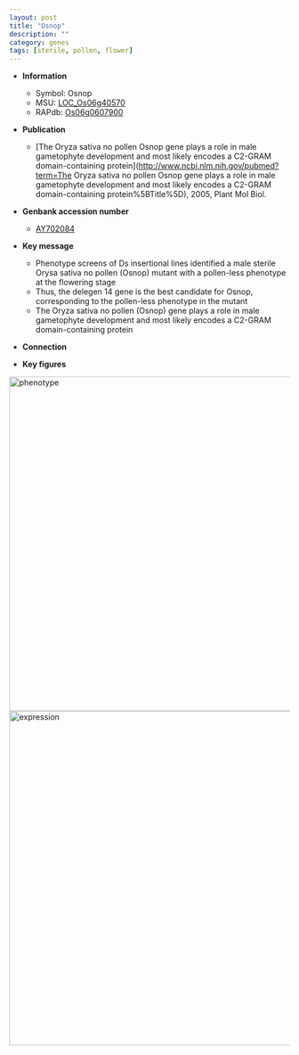 ```yaml
---
layout: post
title: "Osnop"
description: ""
category: genes
tags: [sterile, pollen, flower]
---
```


* **Information**  
    + Symbol: Osnop  
    + MSU: [LOC_Os06g40570](http://rice.plantbiology.msu.edu/cgi-bin/ORF_infopage.cgi?orf=LOC_Os06g40570)  
    + RAPdb: [Os06g0607900](http://rapdb.dna.affrc.go.jp/viewer/gbrowse_details/irgsp1?name=Os06g0607900)  

* **Publication**  
    + [The Oryza sativa no pollen Osnop gene plays a role in male gametophyte development and most likely encodes a C2-GRAM domain-containing protein](http://www.ncbi.nlm.nih.gov/pubmed?term=The Oryza sativa no pollen Osnop gene plays a role in male gametophyte development and most likely encodes a C2-GRAM domain-containing protein%5BTitle%5D), 2005, Plant Mol Biol.

* **Genbank accession number**  
    + [AY702084](http://www.ncbi.nlm.nih.gov/nuccore/AY702084)

* **Key message**  
    + Phenotype screens of Ds insertional lines identified a male sterile Orysa sativa no pollen (Osnop) mutant with a pollen-less phenotype at the flowering stage
    + Thus, the delegen 14 gene is the best candidate for Osnop, corresponding to the pollen-less phenotype in the mutant
    + The Oryza sativa no pollen (Osnop) gene plays a role in male gametophyte development and most likely encodes a C2-GRAM domain-containing protein

* **Connection**  

* **Key figures**  
<img src="http://funRiceGenes.github.io/images/Osnop.pheno.png" alt="phenotype"  style="width: 600px;"/>

<img src="http://funRiceGenes.github.io/images/Osnop.exp.png" alt="expression"  style="width: 600px;"/>


